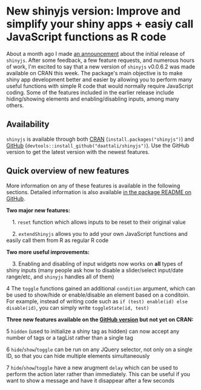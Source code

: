 # New shinyjs version: Improve and simplify your shiny apps + easiy call JavaScript functions as R code

About a month ago I made [an announcement](http://deanattali.com/2015/04/23/shinyjs-r-package/) about the initial release of `shinyjs`. After some feedback, a few feature requests, and numerous hours of work, I'm excited to say that a new version of `shinyjs` v0.0.6.2 was made available on CRAN this week. The package's main objective is to make shiny app development better and easier by allowing you to perform many useful functions with simple R code that would normally require JavaScript coding. Some of the features included in the earlier release include hiding/showing elements and enabling/disabling inputs, among many others. 

## Availability

`shinyjs` is available through both [CRAN](http://cran.r-project.org/web/packages/shinyjs/)
(`install.packages("shinyjs")`) and [GitHub](https://github.com/daattali/shinyjs)
(`devtools::install_github("daattali/shinyjs")`). Use the GitHub version to get the latest version with the newest features.

## Quick overview of new features

More information on any of these features is available in the following sections. Detailed information is also available [in the package README on GitHub](https://github.com/daattali/shinyjs#readme).

**Two major new features:**

&nbsp;&nbsp;&nbsp;&nbsp;1. `reset` function which allows inputs to be reset to their original value

&nbsp;&nbsp;&nbsp;&nbsp;2. `extendShinyjs` allows you to add your own JavaScript functions and easily call them from R as regular R code

**Two more useful improvements:**

&nbsp;&nbsp;&nbsp;&nbsp;3. Enabling and disabling of input widgets now works on **all** types of shiny inputs (many people ask how to disable a slider/select input/date range/etc, and `shinyjs` handles all of them)

4 The `toggle` functions gained an additional `condition` argument, which can be used to show/hide or enable/disable an element based on a conditoin. For example, instead of writing code such as `if (test) enable(id) else disable(id)`, you can simply write `toggleState(id, test)`

**Three new features available on the [GitHub version](https://github.com/daattali/shinyjs) but not yet on CRAN:**

5 `hidden` (used to initialize a shiny tag as hidden) can now accept any number of tags or a tagList rather than a single tag

6 `hide`/`show`/`toggle` can be run on any JQuery selector, not only on a single ID, so that you can hide multiple elements simultaneously 

7 `hide`/`show`/`toggle` have a new arugment `delay` which can be used to perform the action later rather than immediately. This can be useful if you want to show a message and have it disappear after a few seconds


